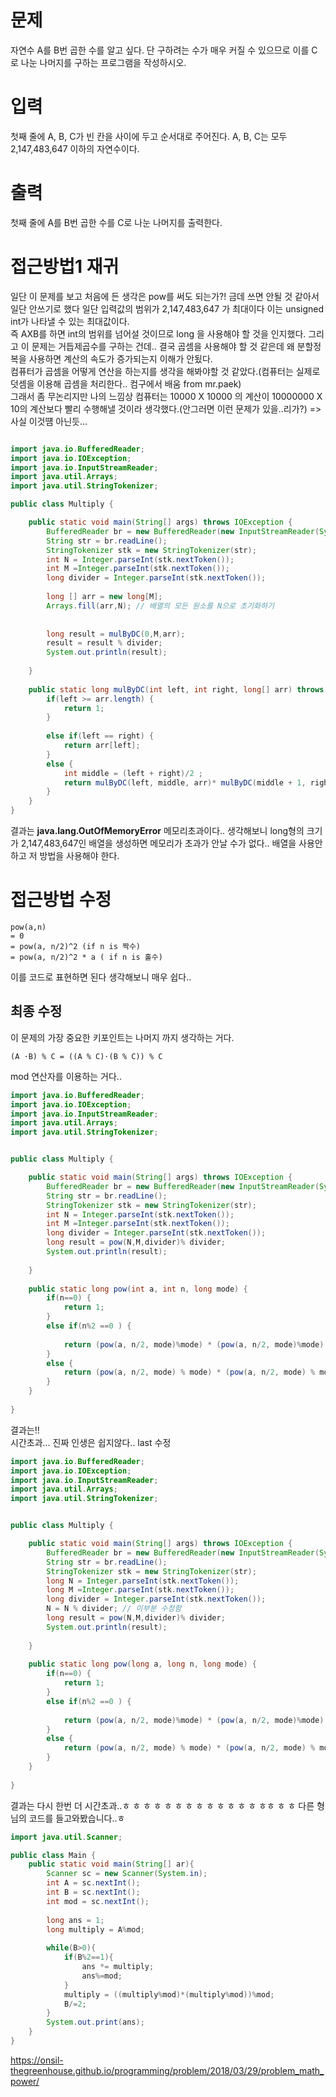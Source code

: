 # 문제
자연수 A를 B번 곱한 수를 알고 싶다. 단 구하려는 수가 매우 커질 수 있으므로 이를 C로 나눈 나머지를 구하는 프로그램을 작성하시오.

# 입력
첫째 줄에 A, B, C가 빈 칸을 사이에 두고 순서대로 주어진다. A, B, C는 모두 2,147,483,647 이하의 자연수이다.

# 출력
첫째 줄에 A를 B번 곱한 수를 C로 나눈 나머지를 출력한다.

# 접근방법1 재귀 
일단 이 문제를 보고 처음에 든 생각은 pow를 써도 되는가?! 금데 쓰면 안될 것 같아서 일단 안쓰기로 했다
일단 입력값의 범위가 2,147,483,647 가 최대이다 이는 unsigned int가 나타낼 수 있는 최대값이다.    
즉 AXB를 하면 int의 범위를 넘어설 것이므로 long 을 사용해야 할 것을 인지했다. 그리고 이 문제는 거듭제곱수를 구하는 건데.. 결국 곱셈을 사용해야 할 것 같은데
왜 분할정복을 사용하면 계산의 속도가 증가되는지 이해가 안됬다.    
컴퓨터가 곱셈을 어떻게 연산을 하는지를 생각을 해봐야할 것 같았다.(컴퓨터는 실제로 덧셈을 이용해 곱셈을 처리한다.. 컴구에서 배움 from mr.paek)    
그래서 좀 무논리지만 나의 느낌상 컴퓨터는 10000 X 10000 의 계산이 10000000 X 10의 계산보다 빨리 수행해낼 것이라 생각했다.(안그러면 이런 문제가 있을..리가?) => 사실 이것떔 아닌듯...

```java

import java.io.BufferedReader;
import java.io.IOException;
import java.io.InputStreamReader;
import java.util.Arrays;
import java.util.StringTokenizer;

public class Multiply {

	public static void main(String[] args) throws IOException {
		BufferedReader br = new BufferedReader(new InputStreamReader(System.in));
		String str = br.readLine();
		StringTokenizer stk = new StringTokenizer(str);
		int N = Integer.parseInt(stk.nextToken());
		int M =Integer.parseInt(stk.nextToken());
		long divider = Integer.parseInt(stk.nextToken());
		
		long [] arr = new long[M];
		Arrays.fill(arr,N); // 배열의 모든 원소를 N으로 초기화하기
		
		
		long result = mulByDC(0,M,arr);
		result = result % divider;
		System.out.println(result);
	
	}
	
	public static long mulByDC(int left, int right, long[] arr) throws StackOverflowError {
		if(left >= arr.length) {
			return 1;
		}
		 
		else if(left == right) {
			return arr[left];
		}
		else {
			int middle = (left + right)/2 ;
			return mulByDC(left, middle, arr)* mulByDC(middle + 1, right, arr);
		}
	}
}

```
결과는 __java.lang.OutOfMemoryError__ 메모리초과이다.. 생각해보니 long형의 크기가 2,147,483,647인 배열을 생성하면 메모리가 초과가 안날 수가 없다..  배열을 사용안하고 저 방법을 사용해야 한다.
# 접근방법 수정
```
pow(a,n) 
= 0
= pow(a, n/2)^2 (if n is 짝수) 
= pow(a, n/2)^2 * a ( if n is 홀수)
```
이를 코드로 표현하면 된다 생각해보니 매우 쉽다..

## 최종 수정
이 문제의 가장 중요한 키포인트는 나머지 까지 생각하는 거다.
```
(A ⋅B) % C = ((A % C)⋅(B % C)) % C
```
mod 연산자를 이용하는 거다..
```java
import java.io.BufferedReader;
import java.io.IOException;
import java.io.InputStreamReader;
import java.util.Arrays;
import java.util.StringTokenizer;


public class Multiply {

	public static void main(String[] args) throws IOException {
		BufferedReader br = new BufferedReader(new InputStreamReader(System.in));
		String str = br.readLine();
		StringTokenizer stk = new StringTokenizer(str);
		int N = Integer.parseInt(stk.nextToken());
		int M =Integer.parseInt(stk.nextToken());
		long divider = Integer.parseInt(stk.nextToken());			
		long result = pow(N,M,divider)% divider;		
		System.out.println(result);
	
	}
	
	public static long pow(int a, int n, long mode) {
		if(n==0) {
			return 1;
		}
		else if(n%2 ==0 ) {
			
			return (pow(a, n/2, mode)%mode) * (pow(a, n/2, mode)%mode);
		}
		else {
			return (pow(a, n/2, mode) % mode) * (pow(a, n/2, mode) % mode) * a;
		}
	}
	
}
```
결과는!!   
시간초과... 진짜 인생은 쉽지않다..
last 수정
```java
import java.io.BufferedReader;
import java.io.IOException;
import java.io.InputStreamReader;
import java.util.Arrays;
import java.util.StringTokenizer;


public class Multiply {

	public static void main(String[] args) throws IOException {
		BufferedReader br = new BufferedReader(new InputStreamReader(System.in));
		String str = br.readLine();
		StringTokenizer stk = new StringTokenizer(str);
		long N = Integer.parseInt(stk.nextToken());
		long M =Integer.parseInt(stk.nextToken());
		long divider = Integer.parseInt(stk.nextToken());
		N = N % divider; // 이부분 수정함
		long result = pow(N,M,divider)% divider;		
		System.out.println(result);
	
	}
	
	public static long pow(long a, long n, long mode) {
		if(n==0) {
			return 1;
		}
		else if(n%2 ==0 ) {
			
			return (pow(a, n/2, mode)%mode) * (pow(a, n/2, mode)%mode);
		}
		else {
			return (pow(a, n/2, mode) % mode) * (pow(a, n/2, mode) % mode) * a;
		}
	}
	
}
```
결과는 다시 한번 더 시간초과..ㅎ ㅎ ㅎ ㅎ ㅎ ㅎ ㅎ ㅎ ㅎ ㅎ ㅎ ㅎ ㅎ ㅎㅎ ㅎ ㅎ
다른 형님의 코드를 들고와봤습니다..ㅎ
```java
import java.util.Scanner;

public class Main {
	public static void main(String[] ar){
		Scanner sc = new Scanner(System.in);
		int A = sc.nextInt();
		int B = sc.nextInt();
		int mod = sc.nextInt();
		
		long ans = 1; 
		long multiply = A%mod;
		
		while(B>0){
			if(B%2==1){
				ans *= multiply;
				ans%=mod;
			}
			multiply = ((multiply%mod)*(multiply%mod))%mod;
			B/=2;
		}
		System.out.print(ans);
	}
}
```
https://onsil-thegreenhouse.github.io/programming/problem/2018/03/29/problem_math_power/


